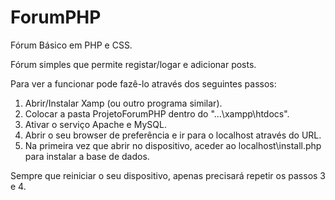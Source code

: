 # ForumPHP
Fórum Básico em PHP e CSS.

Fórum simples que permite registar/logar e adicionar posts.

Para ver a funcionar pode fazê-lo através dos seguintes passos:

1. Abrir/Instalar Xamp (ou outro programa similar).
2. Colocar a pasta ProjetoForumPHP dentro do "...\xampp\htdocs".
3. Ativar o serviço Apache e MySQL.
4. Abrir o seu browser de preferência e ir para o localhost através do URL.
5. Na primeira vez que abrir no dispositivo, aceder ao localhost\install.php para instalar a base de dados.

Sempre que reiniciar o seu dispositivo, apenas precisará repetir os passos 3 e 4.
